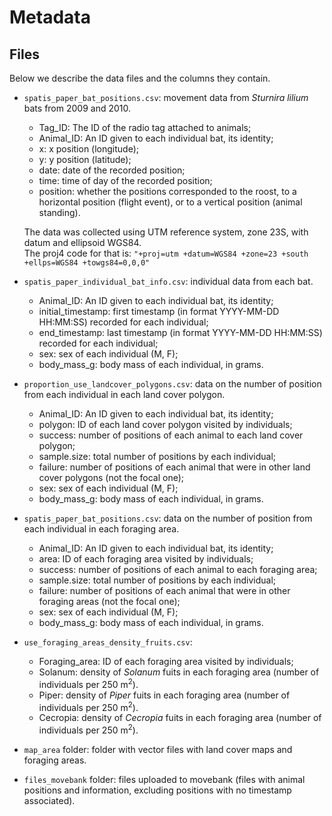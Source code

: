 # Metadata

## Files

Below we describe the data files and the columns they contain.

- `spatis_paper_bat_positions.csv`: movement data from _Sturnira lilium_ bats from 2009 and 2010.
  * Tag_ID: The ID of the radio tag attached to animals;
  * Animal_ID: An ID given to each individual bat, its identity;
  * x: x position (longitude);
  * y: y position (latitude);
  * date: date of the recorded position;
  * time: time of day of the recorded position;
  * position: whether the positions corresponded to the roost, to a horizontal position
  (flight event), or to a vertical position (animal standing). 
  
  The data was collected using UTM reference system, zone 23S, with datum and ellipsoid WGS84.  
  The proj4 code for that is: `"+proj=utm +datum=WGS84 +zone=23 +south +ellps=WGS84 +towgs84=0,0,0"`

- `spatis_paper_individual_bat_info.csv`: individual data from each bat.
  * Animal_ID: An ID given to each individual bat, its identity;
  * initial_timestamp: first timestamp (in format YYYY-MM-DD HH:MM:SS) recorded for each individual;
  * end_timestamp: last timestamp (in format YYYY-MM-DD HH:MM:SS) recorded for each individual;
  * sex: sex of each individual (M, F);
  * body_mass_g: body mass of each individual, in grams.
  
- `proportion_use_landcover_polygons.csv`: data on the number of position from each individual in each land cover polygon.
  * Animal_ID: An ID given to each individual bat, its identity;
  * polygon: ID of each land cover polygon visited by individuals;
  * success: number of positions of each animal to each land cover polygon;
  * sample.size: total number of positions by each individual;
  * failure: number of positions of each animal that were in other land cover polygons (not the focal one);
  * sex: sex of each individual (M, F);
  * body_mass_g: body mass of each individual, in grams.

- `spatis_paper_bat_positions.csv`: data on the number of position from each individual in each foraging area.
  * Animal_ID: An ID given to each individual bat, its identity;
  * area: ID of each foraging area visited by individuals;
  * success: number of positions of each animal to each foraging area;
  * sample.size: total number of positions by each individual;
  * failure: number of positions of each animal that were in other foraging areas (not the focal one);
  * sex: sex of each individual (M, F);
  * body_mass_g: body mass of each individual, in grams.

- `use_foraging_areas_density_fruits.csv`:
  * Foraging_area: ID of each foraging area visited by individuals;
  * Solanum: density of _Solanum_ fuits in each foraging area (number of individuals per 250 m<sup>2</sup>).
  * Piper: density of _Piper_ fuits in each foraging area (number of individuals per 250 m<sup>2</sup>).
  * Cecropia: density of _Cecropia_ fuits in each foraging area (number of individuals per 250 m<sup>2</sup>).

- `map_area` folder: folder with vector files with land cover maps and foraging areas.

- `files_movebank` folder: files uploaded to movebank (files with animal positions and information, 
excluding positions with no timestamp associated). 
